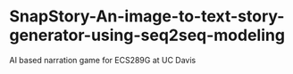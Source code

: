# SnapStory-An-image-to-text-story-generator-using-seq2seq-modeling
AI based narration game for ECS289G at UC Davis
